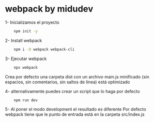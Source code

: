 # webpack by midudev

1- Inicializamos el proyecto

```bash
    npm init -y
```

2- Install webpack

```bash
    npm i -D webpack webpack-cli
```

3- Ejecutar webpack

```bash
    npx webpack
```

Crea por defecto una carpeta dist con un archivo main.js minificado (sin espacios, sin comentarios, sin saltos de línea) está optimizado

4- alternativamente puedes crear un script que lo haga por defecto

```bash
    npm run dev
```

5- Al poner el modo development el resultado es diferente
Por defecto webpack tiene que le punto de entrada está en la carpeta src/index.js
